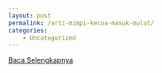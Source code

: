 ```yaml
---
layout: post
permalink: /arti-mimpi-kecoa-masuk-mulut/
categories:
    - Uncategorized
---
```


[Baca Selengkapnya](/06)